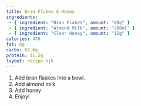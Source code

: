 ```yaml
---
title: Bran Flakes & Honey
ingredients:
 - { ingredient: "Bran Flakes", amount: "80g" }
 - { ingredient: "Almond Milk", amount: "200ml" }
 - { ingredient: "Clear Honey", amount: "12g" }
calories: 470
fat: 6g
carbs: 62.6g
protein: 11.5g
layout: recipe.njk
---
```


1. Add bran flaskes into a bowl.
2. Add almond milk
3. Add honey
4. Enjoy!
